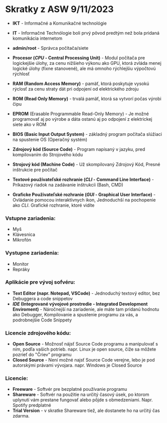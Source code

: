 # Skratky z ASW  9/11/2023
- **IKT** - Informačné a Komunikačné technológie
- **IT** - Informačné Technólogie boli prvý pôvod predtým než bola pridaná komunikácia internetom
- **admin/root** - Správca počítača/siete
- **Procesor (*CPU* - Central Processing Unit)** - Modul počítača pre logickejšie úlohy, za cenu nižšieho výkonu ako GPU, ktorá zvláda menej logické úlohy (fixne stanovené), ale má omnoho rýchlejšiu výpočtovú rýchlosť
- **RAM (Random Access Memory)** - pamäť, ktorá poskytuje vysokú rýclosť za cenu straty dát pri odpojení od elektrického zdroju
- **ROM (Read Only Memory)** - trvalá pamäť, ktorá sa vytvorí počas výrobi čipu
- **EPROM** (Erasable Programmable Read-Only Memory) - Je možné programovať aj po výrobe a dáta ostanú aj po odpojení z elektrickej siete ako v ROM
- **BIOS (Basic Input Output System)** - základný program počítača slúžiaci na spustenie OS (Operačný systém)
- **Zdrojový kód (Source Code)** - Program napísaný v jazyku, pred kompilovaním do Strojového kódu
- **Strojový kód (Machine Code)** - Už skompilovaný Zdrojový Kód, Presné inštrukcie pre počítač

- **Textové používateľské rozhranie (*CLI* - Command Line Interface)** - Príkazový riadok na zadávanie inštrukcíi (Bash, CMD)
- **Graficke Použivateľské rozhranie (*GUI* - Graphical User Interface)** - Ovládanie pomocou interaktívnych ikon, Jednoduchší na pochopenie ako *CLI*. Grafické rozhranie, ktoré vidíte

### Vstupne zariadenia:
- Myš
- Klávesnica
- Mikrofón
### Vystupne zariadenia:
- Monitor
- Repráky

### Aplikácie pre vývoj sofvéru:
- **Text Editor (napr. Notepad, VSCode)** - Jednoduchý textový editor, bez Debuggera a code snippetov
- ***IDE* (Integrované vývojové prostredie - Integrated Development Enviroment)** - Náročnejší na zariadenie, ale máte tam pridanú hodnotu ako Debugger, Kompilovanie a spustenie programu za vás, a podrobnejšie Code Snippety

### Licencie zdrojového kódu:
- **Open Source** - Možnosť nájsť Source Code programu a manipulovať s ním, podľa vašich potrieb. napr. Linux je open source, čiže sa môžete pozrieť do "Čriev" programu
- **Closed Source** - Není možné najsť Source Code verejne, lebo je pod autorskými právami vývojara. napr. Windows je Closed Source 
### Licencie:
- **Freeware** - Softvér pre bezplatné používanie programu
- **Shareware** - Softvér na použitie na určitý časový úsek, po ktorom uplynutí vám prestane fungovať alebo pôjde s obmedzeniami. Napr. Spotify predplatné
- **Trial Version** - v skratke Shareware tiež, ale dostanete ho na určitý čas zdarma.